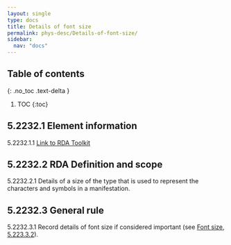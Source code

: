 ```yaml
---
layout: single
type: docs
title: Details of font size
permalink: phys-desc/Details-of-font-size/
sidebar:
  nav: "docs"
---
```


## Table of contents
{: .no_toc .text-delta }

1. TOC
{:toc}

## 5.2232.1 Element information

<a name="5.2232.1.1">5.2232.1.1</a> [Link to RDA Toolkit](
https://beta.rdatoolkit.org/en-US_ala-d818f2c6-cced-357b-87ca-a4b482a249c4)

## 5.2232.2 RDA Definition and scope

<a name="5.2232.2.1">5.2232.2.1</a> Details of a size of the type that is used to represent the characters and symbols in a manifestation.

## 5.2232.3 General rule 

<a name="5.2232.3.1">5.2232.3.1</a> Record details of font size if considered important (see [Font size](/DCRMR/phys-desc/Font-size/), [5.223.3.2](/DCRMR/phys-desc/Font-size/#5.223.3.2)).